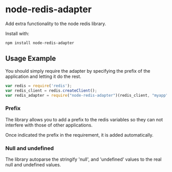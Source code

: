 node-redis-adapter
==================

Add extra functionality to the node redis library.

Install with:

    npm install node-redis-adapter

## Usage Example


You should simply require the adapter by specifying the prefix of the application and letting it do the rest.

```js
var redis = require('redis');
var redis_client = redis.createClient();
var redis_adapter = require("node-redis-adapter")(redis_client, "myapp");
```



### Prefix

The library allows you to add a prefix to the redis variables so they can not interfere with those of other applications.

Once indicated the prefix in the requirement, it is added automatically.



### Null and undefined

The library autoparse the stringify 'null', and 'undefined' values to the real null and undefined values.